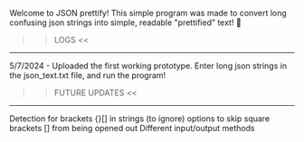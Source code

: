 Welcome to JSON prettify! This simple program was made to convert long confusing json strings into simple, readable "prettified" text! 🌵

>> LOGS <<
-----------

5/7/2024 - Uploaded the first working prototype. Enter long json strings in the json_text.txt file, and run the program!




>> FUTURE UPDATES <<
--------------------

Detection for brackets {}[] in strings (to ignore)
options to skip square brackets [] from being opened out
Different input/output methods
